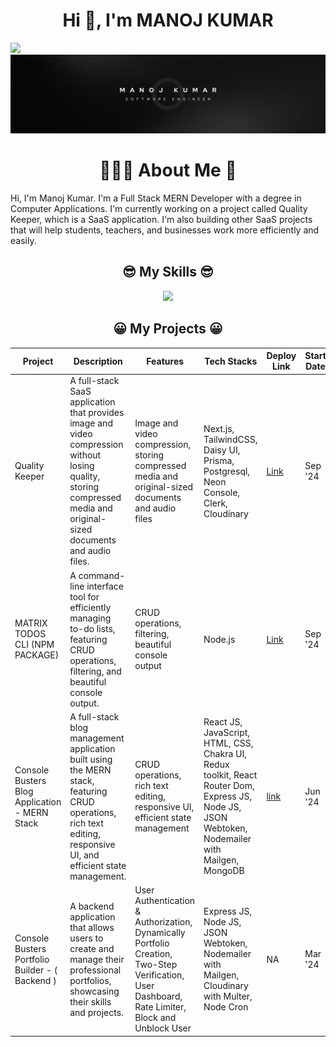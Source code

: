<h1 align="center">Hi 👋, I'm MANOJ KUMAR</h1>
<!-- <h3 align="center">A passionate MERN stack developer from India</h3> -->

![](https://komarev.com/ghpvc/?username=BCAPATHSHALA&color=blueviolet&style=flat-square)
![image](https://raw.githubusercontent.com/BCAPATHSHALA/BCAPATHSHALA/refs/heads/main/twitter.png)


<h1 align="center">🙋🏻‍♂️ About Me 👋</h1>
Hi, I'm Manoj Kumar. I'm a Full Stack MERN Developer with a degree in Computer Applications. I'm currently working on a project called Quality Keeper, which is a SaaS application. I'm also building other SaaS projects that will help students, teachers, and businesses work more efficiently and easily.

<h2 align="center">😎 My Skills 😎</h2>
<p align="center">
<img src="https://skillicons.dev/icons?i=html,css,sass,tailwindcss,materialui,javascript,ts,react,redux,nodejs,express,nextjs,mongo,mysql,supabase,firebase,prisma,postgres,fastapi,cpp,java,git,github,postman,vscode,bash,powershell,bun,deno,elasticsearch,jest,linux,notion,npm,yarn,astro,markdown,vite&perline=8">
</p>

<h2 align="center">😀 My Projects 😀</h2>

| Project | Description | Features | Tech Stacks | Deploy Link | Start Date | End Date | GitHub Link |
| --- | --- | --- | --- | --- | --- | --- | --- |
| Quality Keeper | A full-stack SaaS application that provides image and video compression without losing quality, storing compressed media and original-sized documents and audio files. | Image and video compression, storing compressed media and original-sized documents and audio files | Next.js, TailwindCSS, Daisy UI, Prisma, Postgresql, Neon Console, Clerk, Cloudinary | [Link](https://cloud-drive-eight.vercel.app/) | Sep '24 | Present | Private |
| MATRIX TODOS CLI (NPM PACKAGE) | A command-line interface tool for efficiently managing to-do lists, featuring CRUD operations, filtering, and beautiful console output. | CRUD operations, filtering, beautiful console output | Node.js | [Link](https://www.npmjs.com/package/matrix-todos-cli) | Sep '24 | Sep '24 | [GitHub](https://github.com/BCAPATHSHALA/matrix-todo-cli) |
| Console Busters Blog Application - MERN Stack | A full-stack blog management application built using the MERN stack, featuring CRUD operations, rich text editing, responsive UI, and efficient state management. | CRUD operations, rich text editing, responsive UI, efficient state management | React JS, JavaScript, HTML, CSS, Chakra UI, Redux toolkit, React Router Dom, Express JS, Node JS, JSON Webtoken, Nodemailer with Mailgen, MongoDB | [link](https://console-busters-blog-application.vercel.app/) | Jun '24 | Jul '24 | [GitHub](https://github.com/BCAPATHSHALA/Vecros-Blog-App) |
| Console Busters Portfolio Builder - ( Backend ) | A backend application that allows users to create and manage their professional portfolios, showcasing their skills and projects. | User Authentication & Authorization, Dynamically Portfolio Creation, Two-Step Verification, User Dashboard, Rate Limiter, Block and Unblock User | Express JS, Node JS, JSON Webtoken, Nodemailer with Mailgen, Cloudinary with Multer, Node Cron | NA | Mar '24 | Api '24 | [GitHub](https://github.com/BCAPATHSHALA/CONSOLE-BUSTERS-APP) |
